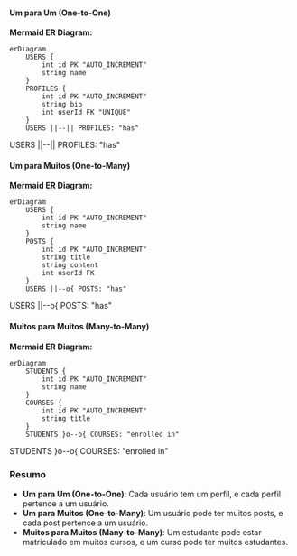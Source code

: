 #### Um para Um (One-to-One)

**Mermaid ER Diagram:**

```mermaid
erDiagram
    USERS {
        int id PK "AUTO_INCREMENT"
        string name
    }
    PROFILES {
        int id PK "AUTO_INCREMENT"
        string bio
        int userId FK "UNIQUE"
    }
    USERS ||--|| PROFILES: "has"
```

USERS ||--|| PROFILES: "has"

#### Um para Muitos (One-to-Many)

**Mermaid ER Diagram:**

```mermaid
erDiagram
    USERS {
        int id PK "AUTO_INCREMENT"
        string name
    }
    POSTS {
        int id PK "AUTO_INCREMENT"
        string title
        string content
        int userId FK
    }
    USERS ||--o{ POSTS: "has"
```

USERS ||--o{ POSTS: "has"

#### Muitos para Muitos (Many-to-Many)

**Mermaid ER Diagram:**

```mermaid
erDiagram
    STUDENTS {
        int id PK "AUTO_INCREMENT"
        string name
    }
    COURSES {
        int id PK "AUTO_INCREMENT"
        string title
    }
    STUDENTS }o--o{ COURSES: "enrolled in"
```

STUDENTS }o--o{ COURSES: "enrolled in"

### Resumo

- **Um para Um (One-to-One)**: Cada usuário tem um perfil, e cada perfil pertence a um usuário.
- **Um para Muitos (One-to-Many)**: Um usuário pode ter muitos posts, e cada post pertence a um usuário.
- **Muitos para Muitos (Many-to-Many)**: Um estudante pode estar matriculado em muitos cursos, e um curso pode ter muitos estudantes.
